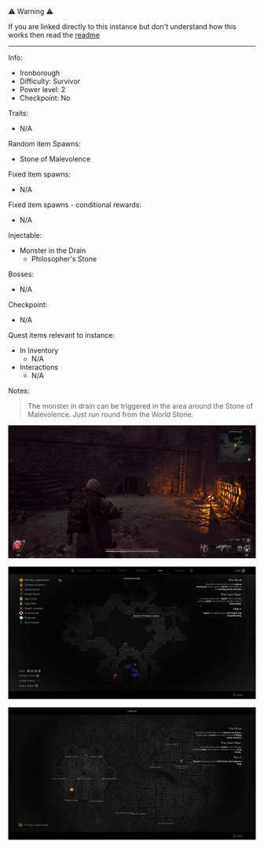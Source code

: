 ⚠️ Warning ⚠️

If you are linked directly to this instance but don't understand how this works then read the [readme](https://github.com/razeedazee/remnant2-instances/blob/main/README.md)

<hr>

Info:

- Ironborough
- Difficulty: Survivor
- Power level: 2
- Checkpoint: No

Traits:

- N/A

Random item Spawns:

- Stone of Malevolence

Fixed item spawns:

- N/A

Fixed item spawns - conditional rewards:

- N/A

Injectable:

- Monster in the Drain
  - Philosopher's Stone

Bosses:

- N/A

Checkpoint:

- N/A

Quest items relevant to instance:

- In Inventory
  - N/A
- Interactions
  - N/A

Notes:

> The monster in drain can be triggered in the area around the Stone of Malevolence. Just run round from the World Stone.

![](info/info.png)

![](info/mini-map.png)

![](info/travel-map.png)

